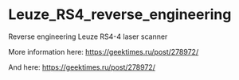 # Leuze_RS4_reverse_engineering
Reverse engineering Leuze RS4-4 laser scanner

More information here: https://geektimes.ru/post/278972/

And here: https://geektimes.ru/post/278972/
